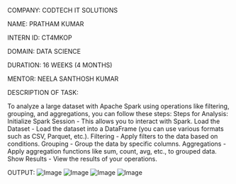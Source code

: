 COMPANY: CODTECH IT SOLUTIONS

NAME: PRATHAM KUMAR

INTERN ID: CT4MKOP

DOMAIN: DATA SCIENCE

DURATION: 16 WEEKS (4 MONTHS)

MENTOR: NEELA SANTHOSH KUMAR

DESCRIPTION OF TASK:

To analyze a large dataset with Apache Spark using operations like filtering, grouping, and aggregations, you can follow these steps:
Steps for Analysis:
Initialize Spark Session - This allows you to interact with Spark.
Load the Dataset - Load the dataset into a DataFrame (you can use various formats such as CSV, Parquet, etc.).
Filtering - Apply filters to the data based on conditions.
Grouping - Group the data by specific columns.
Aggregations - Apply aggregation functions like sum, count, avg, etc., to grouped data.
Show Results - View the results of your operations.

OUTPUT:
![Image](https://github.com/user-attachments/assets/e4a60828-74b0-4b2c-9206-0233a7063746)
![Image](https://github.com/user-attachments/assets/1a95f345-1a5e-48a9-bfe2-5a72ce9cd3bd)
![Image](https://github.com/user-attachments/assets/ac39a1f7-4c96-4c31-801f-dfa578e13fd4)
![Image](https://github.com/user-attachments/assets/8c5e0d49-a214-4572-89b6-585adf6234ff)
